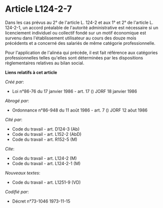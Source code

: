 # Article L124-2-7

Dans les cas prévus au 2° de l'article L. 124-2 et aux 1° et 2° de l'article L. 124-2-1, un accord préalable de l'autorité
administrative est nécessaire si un licenciement individuel ou collectif fondé sur un motif économique est survenu dans
l'établissement utilisateur au cours des douze mois précédents et a concerné des salariés de même catégorie professionnelle.

Pour l'application de l'alinéa qui précède, il est fait référence aux catégories professionnelles telles qu'elles sont
déterminées par les dispositions règlementaires relatives au bilan social.

**Liens relatifs à cet article**

_Créé par_:

  - Loi n°86-76 du 17 janvier 1986 - art. 17 () JORF 18 janvier 1986

_Abrogé par_:

  - Ordonnance n°86-948 du 11 août 1986 - art. 7 () JORF 12 aôut 1986

_Cité par_:

  - Code du travail - art. D124-3 (Ab)
  - Code du travail - art. L152-2 (AbD)
  - Code du travail - art. R152-5 (M)

_Cite_:

  - Code du travail - art. L124-2 (M)
  - Code du travail - art. L124-2-1 (M)

_Nouveaux textes_:

  - Code du travail - art. L1251-9 (VD)

_Codifié par_:

  - Décret n°73-1046 1973-11-15
